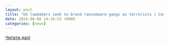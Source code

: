 ```yaml
---
layout: post
title: "US lawmakers seek to brand ransomware gangs as terrorists | Computer Weekly"
date: 2024-08-08 14:34:53 +0000
categories: [news]
---
```


[Читати далі](https://www.computerweekly.com/news/366602280/US-lawmakers-seek-to-brand-ransomware-gangs-as-terrorists)
